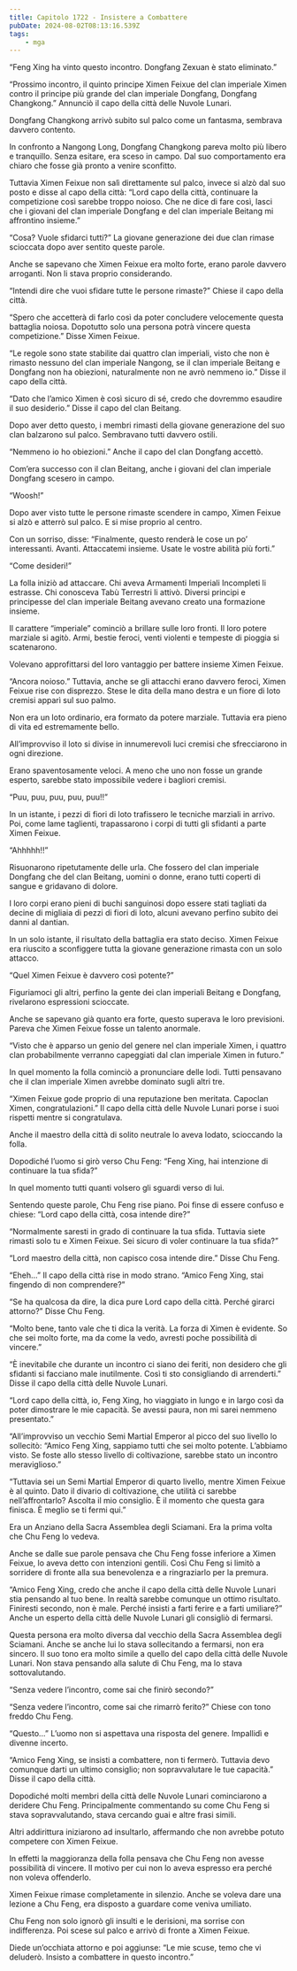 ```yaml
---
title: Capitolo 1722 - Insistere a Combattere
pubDate: 2024-08-02T08:13:16.539Z
tags:
    - mga
---
```



“Feng Xing ha vinto questo incontro. Dongfang Zexuan è stato eliminato.”

“Prossimo incontro, il quinto principe Ximen Feixue del clan imperiale Ximen contro il principe più grande del clan imperiale Dongfang, Dongfang Changkong.” Annunciò il capo della città delle Nuvole Lunari.


Dongfang Changkong arrivò subito sul palco come un fantasma, sembrava davvero contento.


In confronto a Nangong Long, Dongfang Changkong pareva molto più libero e tranquillo. Senza esitare, era sceso in campo. Dal suo comportamento era chiaro che fosse già pronto a venire sconfitto.


Tuttavia Ximen Feixue non salì direttamente sul palco, invece si alzò dal suo posto e disse al capo della città: “Lord capo della città, continuare la competizione così sarebbe troppo noioso. Che ne dice di fare così, lasci che i giovani del clan imperiale Dongfang e del clan imperiale Beitang mi affrontino insieme.”

“Cosa? Vuole sfidarci tutti?” La giovane generazione dei due clan rimase scioccata dopo aver sentito queste parole.


Anche se sapevano che Ximen Feixue era molto forte, erano parole davvero arroganti. Non li stava proprio considerando.


“Intendi dire che vuoi sfidare tutte le persone rimaste?” Chiese il capo della città.

“Spero che accetterà di farlo così da poter concludere velocemente questa battaglia noiosa. Dopotutto solo una persona potrà vincere questa competizione.” Disse Ximen Feixue.

“Le regole sono state stabilite dai quattro clan imperiali, visto che non è rimasto nessuno del clan imperiale Nangong, se il clan imperiale Beitang e Dongfang non ha obiezioni, naturalmente non ne avrò nemmeno io.” Disse il capo della città.

“Dato che l’amico Ximen è così sicuro di sé, credo che dovremmo esaudire il suo desiderio.” Disse il capo del clan Beitang.


Dopo aver detto questo, i membri rimasti della giovane generazione del suo clan balzarono sul palco. Sembravano tutti davvero ostili.


“Nemmeno io ho obiezioni.” Anche il capo del clan Dongfang accettò.


Com’era successo con il clan Beitang, anche i giovani del clan imperiale Dongfang scesero in campo.


“Woosh!”


Dopo aver visto tutte le persone rimaste scendere in campo, Ximen Feixue si alzò e atterrò sul palco. E si mise proprio al centro.


Con un sorriso, disse: “Finalmente, questo renderà le cose un po’ interessanti. Avanti. Attaccatemi insieme. Usate le vostre abilità più forti.”


“Come desideri!”


La folla iniziò ad attaccare. Chi aveva Armamenti Imperiali Incompleti li estrasse. Chi conosceva Tabù Terrestri li attivò. Diversi principi e principesse del clan imperiale Beitang avevano creato una formazione insieme.


Il carattere “imperiale” cominciò a brillare sulle loro fronti. Il loro potere marziale si agitò. Armi, bestie feroci, venti violenti e tempeste di pioggia si scatenarono.


Volevano approfittarsi del loro vantaggio per battere insieme Ximen Feixue.


“Ancora noioso.” Tuttavia, anche se gli attacchi erano davvero feroci, Ximen Feixue rise con disprezzo. Stese le dita della mano destra e un fiore di loto cremisi apparì sul suo palmo.


Non era un loto ordinario, era formato da potere marziale. Tuttavia era pieno di vita ed estremamente bello.


All’improvviso il loto si divise in innumerevoli luci cremisi che sfrecciarono in ogni direzione.


Erano spaventosamente veloci. A meno che uno non fosse un grande esperto, sarebbe stato impossibile vedere i bagliori cremisi.


“Puu, puu, puu, puu, puu!!”


In un istante, i pezzi di fiori di loto trafissero le tecniche marziali in arrivo. Poi, come lame taglienti, trapassarono i corpi di tutti gli sfidanti a parte Ximen Feixue.


“Ahhhhh!!”


Risuonarono ripetutamente delle urla. Che fossero del clan imperiale Dongfang che del clan Beitang, uomini o donne, erano tutti coperti di sangue e gridavano di dolore.


I loro corpi erano pieni di buchi sanguinosi dopo essere stati tagliati da decine di migliaia di pezzi di fiori di loto, alcuni avevano perfino subito dei danni al dantian.


In un solo istante, il risultato della battaglia era stato deciso. Ximen Feixue era riuscito a sconfiggere tutta la giovane generazione rimasta con un solo attacco.

“Quel Ximen Feixue è davvero così potente?”


Figuriamoci gli altri, perfino la gente dei clan imperiali Beitang e Dongfang, rivelarono espressioni scioccate.


Anche se sapevano già quanto era forte, questo superava le loro previsioni. Pareva che Ximen Feixue fosse un talento anormale.


“Visto che è apparso un genio del genere nel clan imperiale Ximen, i quattro clan probabilmente verranno capeggiati dal clan imperiale Ximen in futuro.”


In quel momento la folla cominciò a pronunciare delle lodi. Tutti pensavano che il clan imperiale Ximen avrebbe dominato sugli altri tre.


“Ximen Feixue gode proprio di una reputazione ben meritata. Capoclan Ximen, congratulazioni.” Il capo della città delle Nuvole Lunari porse i suoi rispetti mentre si congratulava.


Anche il maestro della città di solito neutrale lo aveva lodato, scioccando la folla.


Dopodiché l’uomo si girò verso Chu Feng: “Feng Xing, hai intenzione di continuare la tua sfida?”


In quel momento tutti quanti volsero gli sguardi verso di lui.

Sentendo queste parole, Chu Feng rise piano. Poi finse di essere confuso e chiese: “Lord capo della città, cosa intende dire?”

“Normalmente saresti in grado di continuare la tua sfida. Tuttavia siete rimasti solo tu e Ximen Feixue. Sei sicuro di voler continuare la tua sfida?”


“Lord maestro della città, non capisco cosa intende dire.” Disse Chu Feng.


“Eheh…” Il capo della città rise in modo strano. “Amico Feng Xing, stai fingendo di non comprendere?”


“Se ha qualcosa da dire, la dica pure Lord capo della città. Perché girarci attorno?” Disse Chu Feng.


“Molto bene, tanto vale che ti dica la verità. La forza di Ximen è evidente. So che sei molto forte, ma da come la vedo, avresti poche possibilità di vincere.”


“È inevitabile che durante un incontro ci siano dei feriti, non desidero che gli sfidanti si facciano male inutilmente. Così ti sto consigliando di arrenderti.” Disse il capo della città delle Nuvole Lunari.


“Lord capo della città, io, Feng Xing, ho viaggiato in lungo e in largo così da poter dimostrare le mie capacità. Se avessi paura, non mi sarei nemmeno presentato.”


“All’improvviso un vecchio Semi Martial Emperor al picco del suo livello lo sollecitò: “Amico Feng Xing, sappiamo tutti che sei molto potente. L’abbiamo visto. Se foste allo stesso livello di coltivazione, sarebbe stato un incontro meraviglioso.”


“Tuttavia sei un Semi Martial Emperor di quarto livello, mentre Ximen Feixue è al quinto. Dato il divario di coltivazione, che utilità ci sarebbe nell’affrontarlo? Ascolta il mio consiglio. È il momento che questa gara finisca. È meglio se ti fermi qui.”


Era un Anziano della Sacra Assemblea degli Sciamani. Era la prima volta che Chu Feng lo vedeva.


Anche se dalle sue parole pensava che Chu Feng fosse inferiore a Ximen Feixue, lo aveva detto con intenzioni gentili. Così Chu Feng si limitò a sorridere di fronte alla sua benevolenza e a ringraziarlo per la premura.


“Amico Feng Xing, credo che anche il capo della città delle Nuvole Lunari stia pensando al tuo bene. In realtà sarebbe comunque un ottimo risultato. Finiresti secondo, non è male. Perché insisti a farti ferire e a farti umiliare?” Anche un esperto della città delle Nuvole Lunari gli consigliò di fermarsi.


Questa persona era molto diversa dal vecchio della Sacra Assemblea degli Sciamani. Anche se anche lui lo stava sollecitando a fermarsi, non era sincero. Il suo tono era molto simile a quello del capo della città delle Nuvole Lunari. Non stava pensando alla salute di Chu Feng, ma lo stava sottovalutando.

“Senza vedere l’incontro, come sai che finirò secondo?”


“Senza vedere l’incontro, come sai che rimarrò ferito?” Chiese con tono freddo Chu Feng.

“Questo…” L’uomo non si aspettava una risposta del genere. Impallidì e divenne incerto.

“Amico Feng Xing, se insisti a combattere, non ti fermerò. Tuttavia devo comunque darti un ultimo consiglio; non sopravvalutare le tue capacità.” Disse il capo della città.


Dopodiché molti membri della città delle Nuvole Lunari cominciarono a deridere Chu Feng. Principalmente commentando su come Chu Feng si stava sopravvalutando, stava cercando guai e altre frasi simili.


Altri addirittura iniziarono ad insultarlo, affermando che non avrebbe potuto competere con Ximen Feixue.


In effetti la maggioranza della folla pensava che Chu Feng non avesse possibilità di vincere. Il motivo per cui non lo aveva espresso era perché non voleva offenderlo.

Ximen Feixue rimase completamente in silenzio. Anche se voleva dare una lezione a Chu Feng, era disposto a guardare come veniva umiliato.


Chu Feng non solo ignorò gli insulti e le derisioni, ma sorrise con indifferenza. Poi scese sul palco e arrivò di fronte a Ximen Feixue.


Diede un’occhiata attorno e poi aggiunse: “Le mie scuse, temo che vi deluderò. Insisto a combattere in questo incontro.”



